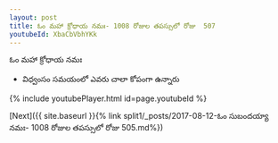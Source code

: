 ```yaml
---
layout: post
title: ఓం మహా క్రోధాయ నమః- 1008 రోజుల తపస్సులో రోజు  507
youtubeId: XbaCbVbhYKk
---
```

 
 
 ఓం మహా క్రోధాయ నమః  
 
 -  విధ్వంసం సమయంలో ఎవరు చాలా కోపంగా ఉన్నారు 
 
  
 
  
 
 
 
 
 
 


{% include youtubePlayer.html id=page.youtubeId %}
 
[Next]({{ site.baseurl }}{% link  split1/_posts/2017-08-12-ఓం సుబందయ్యా నమః- 1008 రోజుల తపస్సులో రోజు  505.md%})
 
